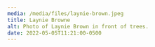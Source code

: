 ```yaml
---
media: /media/files/laynie-brown.jpeg
title: Laynie Browne
alt: Photo of Laynie Brown in front of trees.
date: 2022-05-05T11:21:00-0500
---
```

